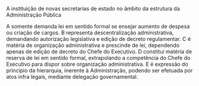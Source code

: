 A instituição de novas secretarias de estado no âmbito da estrutura da Administração Pública

A
somente demanda lei em sentido formal se ensejar aumento de despesa ou criação de cargos.
B
representa descentralização administrativa, demandando autorização legislativa e edição de decreto regulamentar.
C
é matéria de organização administrativa e prescinde de lei, dependendo apenas de edição de decreto do Chefe do Executivo.
D
constitui matéria de reserva de lei em sentido formal, extrapolando a competência do Chefe do Executivo para dispor sobre organização administrativa.
E
é expressão do princípio da hierarquia, inerente à Administração, podendo ser efetuada por atos infra legais, mediante delegação governamental.
